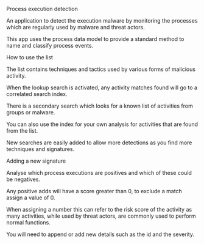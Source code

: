 Process execution detection

An application to detect the execution malware by monitoring the processes which are regularly used by malware and threat actors.

This app uses the process data model to provide a standard method to name and classify process events.

How to use the list

The list contains techniques and tactics used by various forms of malicious activity. 

When the lookup search is activated, any activity matches found will go to a correlated search index.

There is a secondary search which looks for a known list of activities from groups or malware.

You can also use the index for your own analysis for activities that are found from the list.

New searches are easily added to allow more detections as you find more techniques and signatures.

Adding a new signature

Analyse which process executions are positives and which of these could be negatives. 

Any positive adds will have a score greater than 0, to exclude a match assign a value of 0.

When assigning a number this can refer to the risk score of the activity as many activities, while used by threat actors, are commonly used to perform normal functions.

You will need to append or add new details such as the id and the severity.
